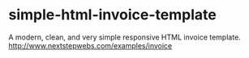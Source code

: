 # simple-html-invoice-template
A modern, clean, and very simple responsive HTML invoice template. http://www.nextstepwebs.com/examples/invoice
